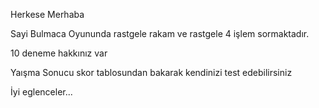 
Herkese Merhaba

Sayi Bulmaca Oyununda rastgele rakam ve rastgele 4 işlem sormaktadır.

10 deneme hakkınız var

Yaışma Sonucu skor tablosundan bakarak kendinizi test edebilirsiniz

İyi eglenceler...
